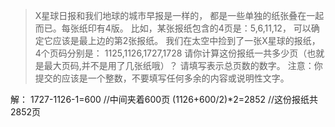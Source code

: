 ﻿> X星球日报和我们地球的城市早报是一样的，
都是一些单独的纸张叠在一起而已。每张纸印有4版。
比如，某张报纸包含的4页是：5,6,11,12，
可以确定它应该是最上边的第2张报纸。
我们在太空中捡到了一张X星球的报纸，4个页码分别是：
1125,1126,1727,1728
请你计算这份报纸一共多少页（也就是最大页码,并不是用了几张纸哦）？
请填写表示总页数的数字。
注意：你提交的应该是一个整数，不要填写任何多余的内容或说明性文字。

解： 1727-1126-1=600  //中间夹着600页
    (1126+600/2)*2=2852  //这份报纸共2852页
